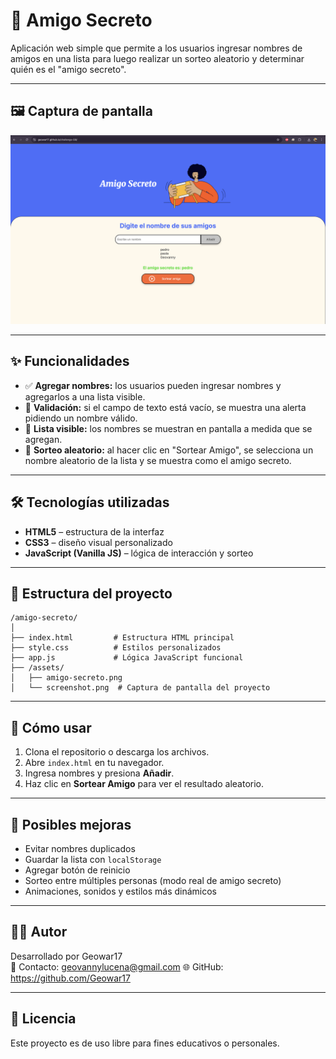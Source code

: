 # 🎁 Amigo Secreto

Aplicación web simple que permite a los usuarios ingresar nombres de amigos en una lista para luego realizar un sorteo aleatorio y determinar quién es el "amigo secreto".

---

## 🖼️ Captura de pantalla

![Vista de la aplicación](assets/screenshot.png)

---

## ✨ Funcionalidades

- ✅ **Agregar nombres:** los usuarios pueden ingresar nombres y agregarlos a una lista visible.
- 🚫 **Validación:** si el campo de texto está vacío, se muestra una alerta pidiendo un nombre válido.
- 👥 **Lista visible:** los nombres se muestran en pantalla a medida que se agregan.
- 🎲 **Sorteo aleatorio:** al hacer clic en "Sortear Amigo", se selecciona un nombre aleatorio de la lista y se muestra como el amigo secreto.

---

## 🛠️ Tecnologías utilizadas

- **HTML5** – estructura de la interfaz
- **CSS3** – diseño visual personalizado
- **JavaScript (Vanilla JS)** – lógica de interacción y sorteo

---

## 📁 Estructura del proyecto

```
/amigo-secreto/
│
├── index.html         # Estructura HTML principal
├── style.css          # Estilos personalizados
├── app.js             # Lógica JavaScript funcional
├── /assets/
│   ├── amigo-secreto.png
│   └── screenshot.png  # Captura de pantalla del proyecto
```

---

## 🚀 Cómo usar

1. Clona el repositorio o descarga los archivos.
2. Abre `index.html` en tu navegador.
3. Ingresa nombres y presiona **Añadir**.
4. Haz clic en **Sortear Amigo** para ver el resultado aleatorio.

---

## 🔮 Posibles mejoras

- Evitar nombres duplicados
- Guardar la lista con `localStorage`
- Agregar botón de reinicio
- Sorteo entre múltiples personas (modo real de amigo secreto)
- Animaciones, sonidos y estilos más dinámicos

---

## 🧑‍💻 Autor

Desarrollado por Geowar17  
📧 Contacto: geovannylucena@gmail.com
🌐 GitHub: https://github.com/Geowar17

---

## 📝 Licencia

Este proyecto es de uso libre para fines educativos o personales.
